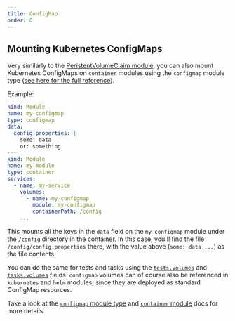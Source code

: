 ```yaml
---
title: ConfigMap
order: 6
---
```


## Mounting Kubernetes ConfigMaps

Very similarly to the [PeristentVolumeClaim module](./persistentvolumeclaim.md), you can also mount Kubernetes ConfigMaps on `container` modules using the `configmap` module type ([see here for the full reference](../../reference/module-types/configmap.md)).

Example:

```yaml
kind: Module
name: my-configmap
type: configmap
data:
  config.properties: |
    some: data
    or: something
---
kind: Module
name: my-module
type: container
services:
  - name: my-service
    volumes:
      - name: my-configmap
        module: my-configmap
        containerPath: /config
    ...
```

This mounts all the keys in the `data` field on the `my-configmap` module under the `/config` directory in the container. In this case, you'll find the file `/config/config.properties` there, with the value above (`some: data ...`) as the file contents.

You can do the same for tests and tasks using the [`tests.volumes`](../../reference/module-types/container.md#testsvolumes) and [`tasks.volumes`](../../reference/module-types/container.md#tasksvolumes) fields. `configmap` volumes can of course also be referenced in `kubernetes` and `helm` modules, since they are deployed as standard ConfigMap resources.

Take a look at the [`configmap` module type](../../reference/module-types/configmap.md) and [`container` module](../../reference/module-types/container.md#servicesvolumes) docs for more details.
